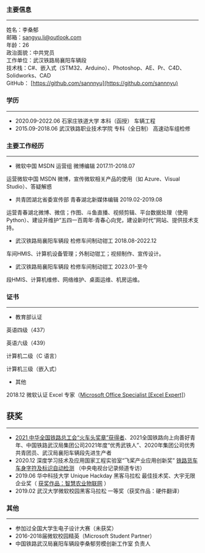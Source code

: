 ### 主要信息
---
姓名：李桑郁<br>邮箱：sangyu.li@outlook.com<br>年龄：26<br>政治面貌：中共党员<br>工作单位：武汉铁路局襄阳车辆段<br>技术栈：C#、嵌入式（STM32、Arduino）、Photoshop、AE、Pr、C4D、Solidworks、CAD<br>GitHub： [https://github.com/sannnyu](https://github.com/sannnyu)<br>

### 学历
---
* 2020.09-2022.06 石家庄铁道大学 本科（函授） 车辆工程
* 2015.09-2018.06 武汉铁路职业技术学院 专科（全日制） 高速动车组检修

### 主要工作经历
---
*  微软中国 MSDN 运营组    微博编辑    2017.11-2018.07  

运营微软中国 MSDN 微博，宣传微软相关产品的使用（如 Azure、Visual Studio）、答疑解惑

* 共青团湖北省委宣传部    青春湖北新媒体编辑    2019.02-2019.08
 
 运营青春湖北微博、微信；作图、斗鱼直播、视频剪辑、平台数据处理（使用 Python）、建设并维护“五四一百周年·青春心向党，建设新时代”网站、提供技术支持。

* 武汉铁路局襄阳车辆段    检修车间制动钳工    2018.08-2022.12
 
 车间HMIS、计算机设备管理；外制动钳工；视频制作、宣传设计。
 
 * 武汉铁路局襄阳车辆段    检修车间制动钳工    2023.01-至今
 
 段HMIS、计算机维修、网络维护、桌面运维、机房运维。
 

### 证书
---
* 教育部认证

英语四级（437）

英语六级（439）

计算机二级（C 语言）

计算机三级（嵌入式）

* 其他

2018.12 微软认证 Excel 专家（[Microsoft Office Specialist [Excel Expert]](https://docs.microsoft.com/zh-cn/learn/certifications/mos-excel-2016/)）

## 获奖
---
* [2021 中华全国铁路总工会“火车头奖章”获得者](https://baike.baidu.com/item/全国铁路系统火车头奖奖章/3403539?fromtitle=火车头奖章)、2021全国铁路向上向善好青年、中国铁路武汉局集团公司2021年度“优秀武铁人”、2020年集团公司优秀共青团员、武汉局襄阳车辆段先进生产者
* 2020.12 深度学习技术及应用国家工程实验室“飞桨产业应用创新奖” [铁路货车车身字符及标识自动检测](https://www.paddlepaddle.org.cn/support/news?action=detail&id=2665) （中央电视台记录频道专访）
* 2019.06 华中科技大学 Unique Hackday 黑客马拉松 最佳技术奖、大宇无限企业奖（ [获奖作品：智慧农业物联网](https://mp.weixin.qq.com/s/KIxtdPEjKSgSHqK__4h9Bw) ）
* 2019.02 武汉大学微软校园黑客马拉松 一等奖（获奖作品：硬件翻译）
### 其他
---
* 参加过全国大学生电子设计大赛（未获奖）
* 2016-2018届微软校园精英（Microsoft Student Partner）
* 中国铁路武汉局襄阳车辆段李桑郁劳模创新工作室 负责人
